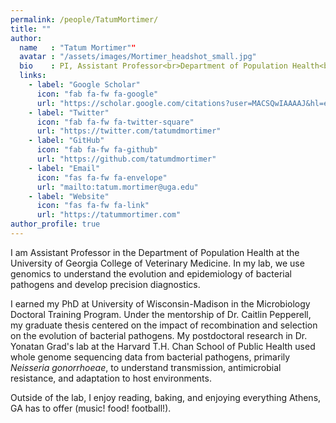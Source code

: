 ```yaml
---
permalink: /people/TatumMortimer/
title: ""
author:
  name   : "Tatum Mortimer""
  avatar : "/assets/images/Mortimer_headshot_small.jpg"
  bio    : PI, Assistant Professor<br>Department of Population Health<br>College of Veterinary Medicine<br>University of Georgia
  links:
    - label: "Google Scholar"
      icon: "fab fa-fw fa-google"
      url: "https://scholar.google.com/citations?user=MACSQwIAAAAJ&hl=en"
    - label: "Twitter"
      icon: "fab fa-fw fa-twitter-square"
      url: "https://twitter.com/tatumdmortimer"
    - label: "GitHub"
      icon: "fab fa-fw fa-github"
      url: "https://github.com/tatumdmortimer"
    - label: "Email"
      icon: "fas fa-fw fa-envelope"
      url: "mailto:tatum.mortimer@uga.edu"
    - label: "Website"
      icon: "fas fa-fw fa-link"
      url: "https://tatummortimer.com"
author_profile: true
---
```


I am Assistant Professor in the Department of Population Health at the University of Georgia College of Veterinary Medicine. In my lab, we use genomics to understand the evolution and epidemiology of bacterial pathogens and develop precision diagnostics.

I earned my PhD at University of Wisconsin-Madison in the Microbiology Doctoral Training Program. Under the mentorship of Dr. Caitlin Pepperell, my graduate thesis centered on the impact of recombination and selection on the evolution of bacterial pathogens. My postdoctoral research in Dr. Yonatan Grad's lab at the Harvard T.H. Chan School of Public Health used whole genome sequencing data from bacterial pathogens, primarily *Neisseria gonorrhoeae*, to understand transmission, antimicrobial resistance, and adaptation to host environments.

Outside of the lab, I enjoy reading, baking, and enjoying everything Athens, GA has to offer (music! food! football!).
